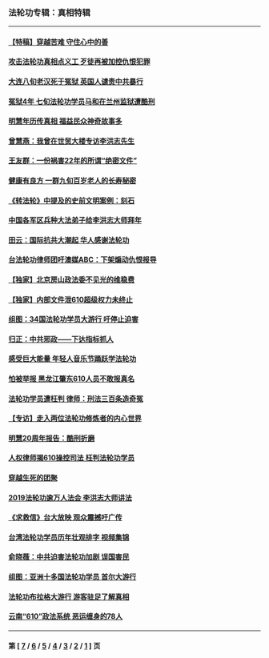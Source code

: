 ### 法轮功专辑：真相特辑
---
#### [【特稿】穿越苦难 守住心中的善](../../pages/nf4389/n13784979.md?09240430) 
#### [攻击法轮功真相点义工 歹徒再被加控仇恨犯罪](../../pages/nf4389/n13601019.md?09240430) 
#### [大连八旬老汉死于冤狱 英国人谴责中共暴行](../../pages/nf4389/n13480118.md?09240430) 
#### [冤狱4年 七旬法轮功学员马和在兰州监狱遭酷刑](../../pages/nf4389/n13304688.md?09240430) 
#### [明慧年历传真相 福益民众神奇故事多](../../pages/nf4389/n13294545.md?09240430) 
#### [曾慧燕：我曾在世贸大楼专访李洪志先生](../../pages/nf4389/n12898729.md?09240430) 
#### [王友群：一份祸害22年的所谓“绝密文件”](../../pages/nf4389/n12871750.md?09240430) 
#### [健康有良方 一群九旬百岁老人的长寿秘密](../../pages/nf4389/n12847475.md?09240430) 
#### [《转法轮》中提及的史前文明案例：刻石](../../pages/nf4389/n12758577.md?09240430) 
#### [中国各军区兵种大法弟子给李洪志大师拜年](../../pages/nf4389/n12750047.md?09240430) 
#### [田云：国际抗共大潮起 华人感谢法轮功](../../pages/nf4389/n12357708.md?09240430) 
#### [台法轮功律师团吁澳媒ABC：下架煽动仇恨报导](../../pages/nf4389/n12279917.md?09240430) 
#### [【独家】北京房山政法委不见光的维稳费](../../pages/nf4389/n12031979.md?09240430) 
#### [【独家】内部文件泄610超级权力未终止](../../pages/nf4389/n12023895.md?09240430) 
#### [组图：34国法轮功学员大游行 吁停止迫害](../../pages/nf4389/n11492658.md?09240430) 
#### [归正：中共邪政——下达指标抓人](../../pages/nf4389/n11474770.md?09240430) 
#### [感受巨大能量 年轻人音乐节踊跃学法轮功](../../pages/nf4389/n11441981.md?09240430) 
#### [怕被举报 黑龙江肇东610人员不敢报真名](../../pages/nf4389/n11436499.md?09240430) 
#### [法轮功学员遭枉判 律师：刑法三百条造奇冤](../../pages/nf4389/n11433943.md?09240430) 
#### [【专访】走入两位法轮功修炼者的内心世界](../../pages/nf4389/n11415623.md?09240430) 
#### [明慧20周年报告：酷刑折磨](../../pages/nf4389/n11387954.md?09240430) 
#### [人权律师揭610操控司法 枉判法轮功学员](../../pages/nf4389/n11313370.md?09240430) 
#### [穿越生死的团聚](../../pages/nf4389/n11258922.md?09240430) 
#### [2019法轮功逾万人法会 李洪志大师讲法](../../pages/nf4389/n11265303.md?09240430) 
#### [《求救信》台大放映 观众震撼吁广传](../../pages/nf4389/n10922251.md?09240430) 
#### [台湾法轮功学员历年壮观排字 视频集锦](../../pages/nf4389/n10878789.md?09240430) 
#### [俞晓薇：中共迫害法轮功加剧 误国害民](../../pages/nf4389/n10859260.md?09240430) 
#### [组图：亚洲十多国法轮功学员 首尔大游行](../../pages/nf4389/n10781149.md?09240430) 
#### [法轮功布拉格大游行 游客驻足了解真相](../../pages/nf4389/n10749360.md?09240430) 
#### [云南“610”政法系统 恶运缠身的78人](../../pages/nf4389/n10747534.md?09240430) 

---
#### 第 [ [7](./7.md?09240430) / [6](./6.md?09240430) / [5](./5.md?09240430) / [4](./4.md?09240430) / [3](./3.md?09240430) / [2](./2.md?09240430) / [1](./1.md?09240430) ] 页
